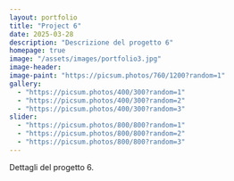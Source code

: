 ```yaml
---
layout: portfolio
title: "Project 6"
date: 2025-03-28
description: "Descrizione del progetto 6"
homepage: true
image: "/assets/images/portfolio3.jpg"
image-header:
image-paint: "https://picsum.photos/760/1200?random=1"
gallery:
  - "https://picsum.photos/400/300?random=1"
  - "https://picsum.photos/400/300?random=2"
  - "https://picsum.photos/400/300?random=3"
slider:
  - "https://picsum.photos/800/800?random=1"
  - "https://picsum.photos/800/800?random=2"
  - "https://picsum.photos/800/800?random=3"
---
```


Dettagli del progetto 6.
